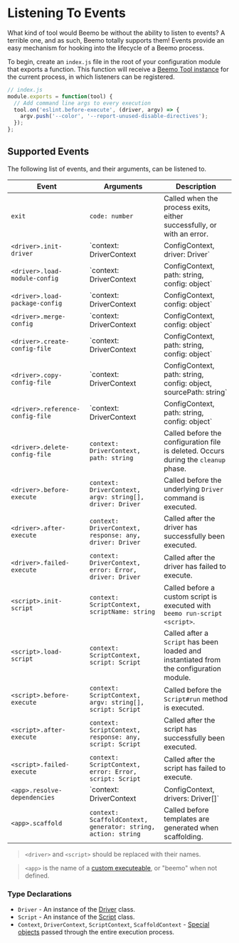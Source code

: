 # Listening To Events

What kind of tool would Beemo be without the ability to listen to events? A terrible one, and as
such, Beemo totally supports them! Events provide an easy mechanism for hooking into the lifecycle
of a Beemo process.

To begin, create an `index.js` file in the root of your configuration module that exports a
function. This function will receive a [Beemo Tool instance](./tool.md) for the current process, in
which listeners can be registered.

```js
// index.js
module.exports = function(tool) {
  // Add command line args to every execution
  tool.on('eslint.before-execute', (driver, argv) => {
    argv.push('--color', '--report-unused-disable-directives');
  });
};
```

## Supported Events

The following list of events, and their arguments, can be listened to.

| Event                            | Arguments                                                                                  | Description                                                                                                        |
| -------------------------------- | ------------------------------------------------------------------------------------------ | ------------------------------------------------------------------------------------------------------------------ |
| `exit`                           | `code: number`                                                                             | Called when the process exits, either successfully, or with an error.                                              |
| `<driver>.init-driver`           | `context: DriverContext | ConfigContext, driver: Driver`                                   | Called before a driver is executed with `beemo <driver>` or before a config is created with `beemo create-config`. |
| `<driver>.load-module-config`    | `context: DriverContext | ConfigContext, path: string, config: object`                     | Called after configuration has been loaded from the configuration module.                                          |
| `<driver>.load-package-config`   | `context: DriverContext | ConfigContext, config: object`                                   | Called after configuration has been extracted from `package.json`.                                                 |
| `<driver>.merge-config`          | `context: DriverContext | ConfigContext, config: object`                                   | Called after multiple configuration sources have been merged into 1.                                               |
| `<driver>.create-config-file`    | `context: DriverContext | ConfigContext, path: string, config: object`                     | Called before the configuration file is written.                                                                   |
| `<driver>.copy-config-file`      | `context: DriverContext | ConfigContext, path: string, config: object, sourcePath: string` | Called before the configuration file is copied from module.                                                        |
| `<driver>.reference-config-file` | `context: DriverContext | ConfigContext, path: string, config: object`                     | Called before the configuration file is referenced.                                                                |
| `<driver>.delete-config-file`    | `context: DriverContext, path: string`                                                     | Called before the configuration file is deleted. Occurs during the `cleanup` phase.                                |
| `<driver>.before-execute`        | `context: DriverContext, argv: string[], driver: Driver`                                   | Called before the underlying `Driver` command is executed.                                                         |
| `<driver>.after-execute`         | `context: DriverContext, response: any, driver: Driver`                                    | Called after the driver has successfully been executed.                                                            |
| `<driver>.failed-execute`        | `context: DriverContext, error: Error, driver: Driver`                                     | Called after the driver has failed to execute.                                                                     |
| `<script>.init-script`           | `context: ScriptContext, scriptName: string`                                               | Called before a custom script is executed with `beemo run-script <script>`.                                        |
| `<script>.load-script`           | `context: ScriptContext, script: Script`                                                   | Called after a `Script` has been loaded and instantiated from the configuration module.                            |
| `<script>.before-execute`        | `context: ScriptContext, argv: string[], script: Script`                                   | Called before the `Script#run` method is executed.                                                                 |
| `<script>.after-execute`         | `context: ScriptContext, response: any, script: Script`                                    | Called after the script has successfully been executed.                                                            |
| `<script>.failed-execute`        | `context: ScriptContext, error: Error, script: Script`                                     | Called after the script has failed to execute.                                                                     |
| `<app>.resolve-dependencies`     | `context: DriverContext | ConfigContext, drivers: Driver[]`                                | Called after a list of `Driver`s have been resolved in which to create configuration files.                        |
| `<app>.scaffold`                 | `context: ScaffoldContext, generator: string, action: string`                              | Called before templates are generated when scaffolding.                                                            |

> `<driver>` and `<script>` should be replaced with their names.

> `<app>` is the name of a [custom executeable](./tips.md#custom-executable--config-name), or
> "beemo" when not defined.

### Type Declarations

- `Driver` - An instance of the
  [Driver](https://github.com/milesj/beemo/blob/master/packages/core/src/Driver.ts) class.
- `Script` - An instance of the
  [Script](https://github.com/milesj/beemo/blob/master/packages/core/src/Script.ts) class.
- `Context`, `DriverContext`, `ScriptContext`, `ScaffoldContext` -
  [Special objects](https://github.com/milesj/beemo/tree/master/packages/core/src/contexts) passed
  through the entire execution process.
